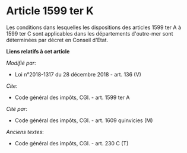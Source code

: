 # Article 1599 ter K

Les conditions dans lesquelles les dispositions des articles 1599 ter A à 1599 ter C sont applicables dans les départements
d'outre-mer sont déterminées par décret en Conseil d'Etat.

**Liens relatifs à cet article**

_Modifié par_:

  - Loi n°2018-1317 du 28 décembre 2018 - art. 136 (V)

_Cite_:

  - Code général des impôts, CGI. - art. 1599 ter A

_Cité par_:

  - Code général des impôts, CGI. - art. 1609 quinvicies (M)

_Anciens textes_:

  - Code général des impôts, CGI. - art. 230 C (T)

